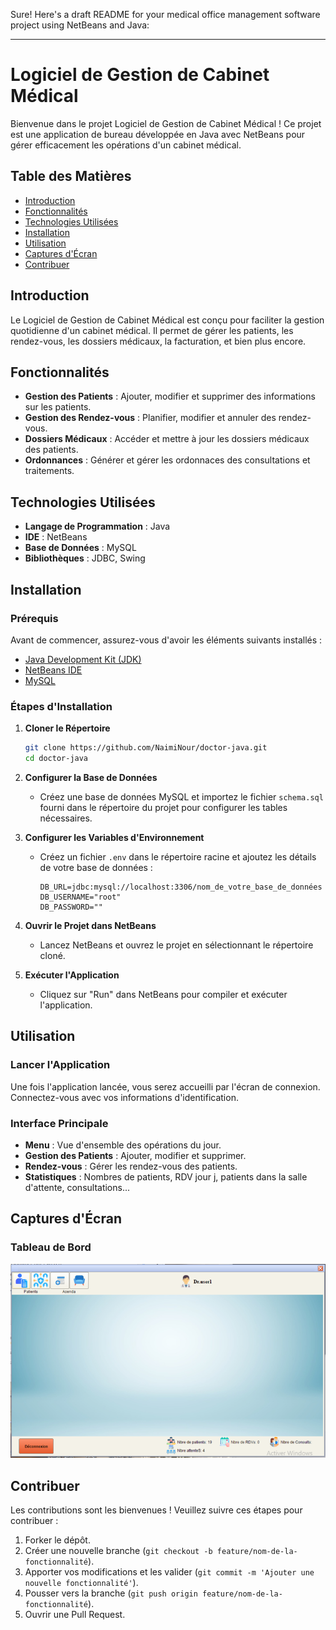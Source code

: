 Sure! Here's a draft README for your medical office management software project using NetBeans and Java:

---

# Logiciel de Gestion de Cabinet Médical

Bienvenue dans le projet Logiciel de Gestion de Cabinet Médical ! Ce projet est une application de bureau développée en Java avec NetBeans pour gérer efficacement les opérations d'un cabinet médical.

## Table des Matières

- [Introduction](#introduction)
- [Fonctionnalités](#fonctionnalités)
- [Technologies Utilisées](#technologies-utilisées)
- [Installation](#installation)
- [Utilisation](#utilisation)
- [Captures d'Écran](#captures-d'écran)
- [Contribuer](#contribuer)


## Introduction

Le Logiciel de Gestion de Cabinet Médical est conçu pour faciliter la gestion quotidienne d'un cabinet médical. Il permet de gérer les patients, les rendez-vous, les dossiers médicaux, la facturation, et bien plus encore.

## Fonctionnalités

- **Gestion des Patients** : Ajouter, modifier et supprimer des informations sur les patients.
- **Gestion des Rendez-vous** : Planifier, modifier et annuler des rendez-vous.
- **Dossiers Médicaux** : Accéder et mettre à jour les dossiers médicaux des patients.
- **Ordonnances** : Générer et gérer les ordonnaces des consultations et traitements.
  

## Technologies Utilisées

- **Langage de Programmation** : Java
- **IDE** : NetBeans
- **Base de Données** : MySQL
- **Bibliothèques** : JDBC, Swing

## Installation

### Prérequis

Avant de commencer, assurez-vous d'avoir les éléments suivants installés :

- [Java Development Kit (JDK)](https://www.oracle.com/java/technologies/javase-downloads.html)
- [NetBeans IDE](https://netbeans.apache.org/download/index.html)
- [MySQL](https://www.mysql.com/)

### Étapes d'Installation

1. **Cloner le Répertoire**

   ```bash
   git clone https://github.com/NaimiNour/doctor-java.git
   cd doctor-java
   ```

2. **Configurer la Base de Données**

   - Créez une base de données MySQL et importez le fichier `schema.sql` fourni dans le répertoire du projet pour configurer les tables nécessaires.

3. **Configurer les Variables d'Environnement**

   - Créez un fichier `.env` dans le répertoire racine et ajoutez les détails de votre base de données :

     ```
     DB_URL=jdbc:mysql://localhost:3306/nom_de_votre_base_de_données
     DB_USERNAME="root"
     DB_PASSWORD=""
     ```

4. **Ouvrir le Projet dans NetBeans**

   - Lancez NetBeans et ouvrez le projet en sélectionnant le répertoire cloné.

5. **Exécuter l'Application**

   - Cliquez sur "Run" dans NetBeans pour compiler et exécuter l'application.

## Utilisation

### Lancer l'Application

Une fois l'application lancée, vous serez accueilli par l'écran de connexion. Connectez-vous avec vos informations d'identification.

### Interface Principale

- **Menu** : Vue d'ensemble des opérations du jour.
- **Gestion des Patients** : Ajouter, modifier et supprimer.
- **Rendez-vous** : Gérer les rendez-vous des patients.
- **Statistiques** : Nombres de patients, RDV jour j, patients dans la salle d'attente, consultations...

## Captures d'Écran

### Tableau de Bord

![Tableau de Bord](src/app4.png)



## Contribuer

Les contributions sont les bienvenues ! Veuillez suivre ces étapes pour contribuer :

1. Forker le dépôt.
2. Créer une nouvelle branche (`git checkout -b feature/nom-de-la-fonctionnalité`).
3. Apporter vos modifications et les valider (`git commit -m 'Ajouter une nouvelle fonctionnalité'`).
4. Pousser vers la branche (`git push origin feature/nom-de-la-fonctionnalité`).
5. Ouvrir une Pull Request.

